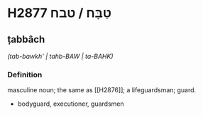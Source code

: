 # H2877 טַבָּח / טבח

## ṭabbâch

_(tab-bawkh' | tahb-BAW | ta-BAHK)_

### Definition

masculine noun; the same as [[H2876]]; a lifeguardsman; guard.

- bodyguard, executioner, guardsmen
